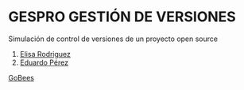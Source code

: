 # GESPRO GESTIÓN DE VERSIONES
Simulación de control de versiones de un proyecto open source

1. [Elisa Rodriguez](https://github.com/erc1002)
2. [Eduardo Pérez](https://github.com/epd1002)


[GoBees](https://github.com/davidmigloz/go-bees)